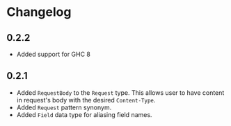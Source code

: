 # Changelog

## 0.2.2
* Added support for GHC 8

## 0.2.1

* Added `RequestBody` to the `Request` type. This allows user to have content in request's body with the desired `Content-Type`.
* Added `Request` pattern synonym.
* Added `Field` data type for aliasing field names.
